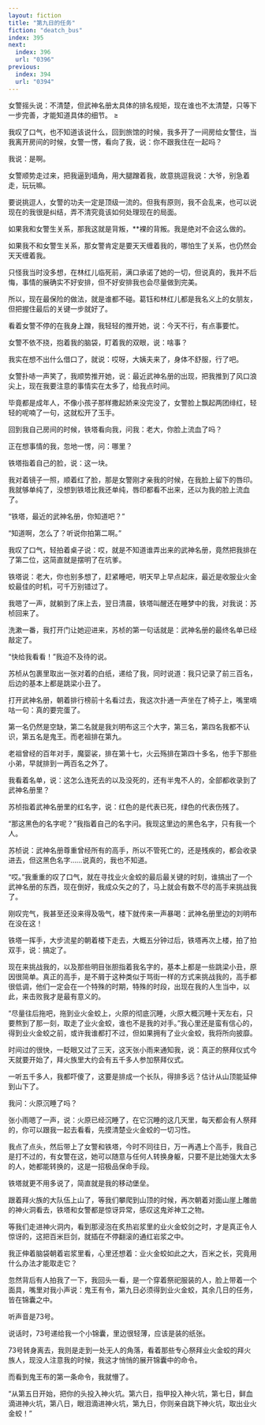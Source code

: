 ```yaml
---
layout: fiction
title: "第九日的任务"
fiction: "deatch_bus"
index: 395
next:
  index: 396
  url: "0396"
previous:
  index: 394
  url: "0394"
---
```

女警摇头说：不清楚，但武神名册太具体的排名规矩，现在谁也不太清楚，只等下一步完善，才能知道具体的细节。 ≥

我叹了口气，也不知道该说什么，回到旅馆的时候，我多开了一间房给女警住，当我离开房间的时候，女警一愣，看向了我，说：你不跟我住在一起吗？

我说：是啊。

女警顺势走过来，把我逼到墙角，用大腿蹭着我，故意挑逗我说：大爷，别急着走，玩玩嘛。

要说挑逗人，女警的功夫一定是顶级一流的。但我有原则，我不会乱来，也可以说现在的我很是纠结，弄不清究竟该如何处理现在的局面。

如果我和女警生关系，那我这就是背叛，**裸的背叛。我是绝对不会这么做的。

如果我不和女警生关系，那女警肯定是要天天缠着我的，哪怕生了关系，也仍然会天天缠着我。

只怪我当时没多想，在林红儿临死前，满口承诺了她的一切，但说真的，我并不后悔，事情的展确实不好安排，但不好安排我也会尽量做到完美。

所以，现在最保险的做法，就是谁都不碰。葛钰和林红儿都是我名义上的女朋友，但把握住最后的关键一步就好了。

看着女警不停的在我身上蹭，我轻轻的推开她，说：今天不行，有点事要忙。

女警不依不挠，抱着我的脑袋，盯着我的双眼，说：啥事？

我实在想不出什么借口了，就说：哎呀，大姨夫来了，身体不舒服，行了吧。

女警扑哧一声笑了，我顺势推开她，说：最近武神名册的出现，把我推到了风口浪尖上，现在我要注意的事情实在太多了，给我点时间。

毕竟都是成年人，不像小孩子那样撒起娇来没完没了，女警脸上飘起两团绯红，轻轻的呢喃了一句，这就松开了玉手。

回到我自己房间的时候，铁塔看向我，问我：老大，你脸上流血了吗？

正在想事情的我，忽地一愣，问：哪里？

铁塔指着自己的脸，说：这一块。

我对着镜子一照，顺着红了脸，那是女警刚才亲我的时候，在我脸上留下的唇印。我就够单纯了，没想到铁塔比我还单纯，唇印都看不出来，还以为我的脸上流血了。

“铁塔，最近的武神名册，你知道吧？”

“知道啊，怎么了？听说你拍第二啊。”

我叹了口气，轻拍着桌子说：哎，就是不知道谁弄出来的武神名册，竟然把我排在了第二位，这简直就是摆明了在坑爹。

铁塔说：老大，你也别多想了，赶紧睡吧，明天早上早点起床，最近是收服业火金蛟最佳的时机，可千万别错过了。

我嗯了一声，就躺到了床上去，翌日清晨，铁塔叫醒还在睡梦中的我，对我说：苏桢回来了。

洗漱一番，我打开门让她迎进来，苏桢的第一句话就是：武神名册的最终名单已经敲定了。

“快给我看看！”我迫不及待的说。

苏桢从包裹里取出一张对着的白纸，递给了我，同时说道：我只记录了前三百名，后边的基本上都是跳梁小丑了。

打开武神名册，朝着排行榜前十名看过去，我这次扑通一声坐在了椅子上，嘴里嘀咕一句：真的要完蛋了。

第一名仍然是空缺，第二名就是我刘明布这三个大字，第三名，第四名我都不认识，第五名是鬼王。而老祖排在第九。

老祖曾经的百年对手，魔婴裟，排在第十七，火云殇排在第四十多名，他手下那些小弟，早就排到一两百名之外了。

我看着名单，说：这怎么连死去的以及没死的，还有半鬼不人的，全部都收录到了武神名册里？

苏桢指着武神名册里的红名字，说：红色的是代表已死，绿色的代表伤残了。

“那这黑色的名字呢？”我指着自己的名字问。我现这里边的黑色名字，只有我一个人。

苏桢说：武神名册尊重曾经所有的高手，所以不管死亡的，还是残疾的，都会收录进去，但这黑色名字……说真的，我也不知道。

“哎。”我重重的叹了口气，就在寻找业火金蛟的最后最关键的时刻，谁搞出了一个武神名册的东西，现在倒好，我成众矢之的了，马上就会有数不尽的高手来挑战我了。

刚叹完气，我甚至还没来得及吸气，楼下就传来一声暴喝：武神名册里边的刘明布在没在这！

铁塔一挥手，大步流星的朝着楼下走去，大概五分钟过后，铁塔再次上楼，拍了拍双手，说：搞定了。

现在来挑战我的，以及那些明目张胆指着我名字的，基本上都是一些跳梁小丑，原因很简单。真正的高手，是不屑于这种类似于骂街一样的方式来挑战我的，高手都很低调，他们一定会在一个特殊的时期，特殊的时段，出现在我的人生当中，以此，来击败我才是最有意义的。

“尽量往后拖吧，拖到业火金蛟上，火原的彻底沉睡，火原大概沉睡十天左右，只要熬到了那一刻，取走了业火金蛟，谁也不是我的对手。”我心里还是蛮有信心的，得到业火金蛟之前，或许我谁都打不过，但如果拥有了业火金蛟，我将所向披靡。

时间过的很快，一眨眼又过了三天，这天张小雨来通知我，说：真正的祭拜仪式今天就要开始了，拜火族里大约会有五千多人参加祭拜仪式。

一听五千多人，我都吓傻了，这要是排成一个长队，得排多远？估计从山顶能延伸到山下了。

我问：火原沉睡了吗？

张小雨嗯了一声，说：火原已经沉睡了，在它沉睡的这几天里，每天都会有人祭拜的，你可以跟我一起去看看，先摸清楚业火金蛟的一切习性。

我点了点头，然后带上了女警和铁塔，今时不同往日，万一再遇上个高手，我自己是打不过的，有女警在这，她可以随意与任何人转换身躯，只要不是比她强大太多的人，她都能转换的，这是一招极品保命手段。

铁塔就更不用多说了，简直就是我的移动堡垒。

跟着拜火族的大队伍上山了，等我们攀爬到山顶的时候，再次朝着对面山崖上雕凿的神火洞看去，铁塔和女警都是惊讶异常，感叹这鬼斧神工之物。

等我们走进神火洞内，看到那浸泡在炙热岩浆里的业火金蛟剑之时，才是真正令人惊讶的，这把百米巨剑，就插在不停翻滚的通红岩浆之中。

我正伸着脑袋朝着岩浆里看，心里还想着：业火金蛟如此之大，百米之长，究竟用什么办法才能取走它？

忽然背后有人拍我了一下，我回头一看，是一个穿着祭祀服装的人，脸上带着一个面具，嘴里对我小声说：鬼王有令，第九日必须得到业火金蛟，其余几日的任务，皆在锦囊之中。

听声音是73号。

说话时，73号递给我一个小锦囊，里边很轻薄，应该是装的纸张。

73号转身离去，我则是走到一处无人的角落，看着那些专心祭拜业火金蛟的拜火族人，现没人注意我的时候，我这才悄悄的展开锦囊中的命令。

而看到鬼王布的第一条命令，我就懵了。

“从第五日开始，把你的头投入神火坑。第六日，指甲投入神火坑，第七日，鲜血滴进神火坑，第八日，眼泪滴进神火坑，第九日，你则亲自跳下神火坑，取出业火金蛟！”